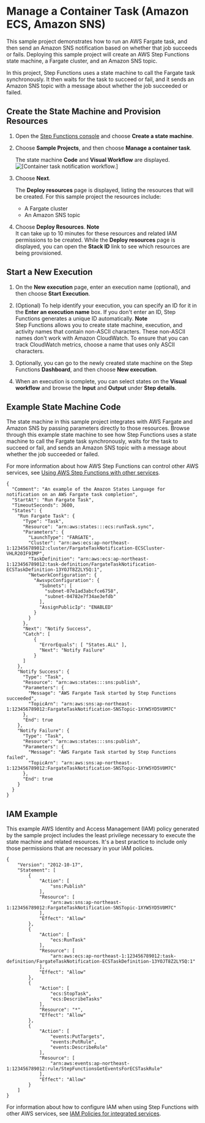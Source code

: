 # Manage a Container Task \(Amazon ECS, Amazon SNS\)<a name="sample-project-container-task-notification"></a>

This sample project demonstrates how to run an AWS Fargate task, and then send an Amazon SNS notification based on whether that job succeeds or fails\. Deploying this sample project will create an AWS Step Functions state machine, a Fargate cluster, and an Amazon SNS topic\. 

In this project, Step Functions uses a state machine to call the Fargate task synchronously\. It then waits for the task to succeed or fail, and it sends an Amazon SNS topic with a message about whether the job succeeded or failed\.

## Create the State Machine and Provision Resources<a name="sample-project-container-task-create"></a>

1. Open the [Step Functions console](https://console.aws.amazon.com/states/home?region=us-east-1#/) and choose **Create a state machine**\.

1. Choose **Sample Projects**, and then choose **Manage a container task**\.

   The state machine **Code** and **Visual Workflow** are displayed\.  
![\[Container task notification workflow.\]](http://docs.aws.amazon.com/step-functions/latest/dg/images/sample-manage-container.png)

1. Choose **Next**\.

   The **Deploy resources** page is displayed, listing the resources that will be created\. For this sample project the resources include:
   + A Fargate cluster
   + An Amazon SNS topic

1. Choose **Deploy Resources**\.
**Note**  
It can take up to 10 minutes for these resources and related IAM permissions to be created\. While the **Deploy resources** page is displayed, you can open the **Stack ID** link to see which resources are being provisioned\.

## Start a New Execution<a name="sample-container-start-execution"></a>

1. On the **New execution** page, enter an execution name \(optional\), and then choose **Start Execution**\.

1. \(Optional\) To help identify your execution, you can specify an ID for it in the **Enter an execution name** box\. If you don't enter an ID, Step Functions generates a unique ID automatically\.
**Note**  
Step Functions allows you to create state machine, execution, and activity names that contain non\-ASCII characters\. These non\-ASCII names don't work with Amazon CloudWatch\. To ensure that you can track CloudWatch metrics, choose a name that uses only ASCII characters\.

1. Optionally, you can go to the newly created state machine on the Step Functions **Dashboard**, and then choose **New execution**\.

1. When an execution is complete, you can select states on the **Visual workflow** and browse the **Input** and **Output** under **Step details**\.

## Example State Machine Code<a name="sample-container-code-examples"></a>

The state machine in this sample project integrates with AWS Fargate and Amazon SNS by passing parameters directly to those resources\. Browse through this example state machine to see how Step Functions uses a state machine to call the Fargate task synchronously, waits for the task to succeed or fail, and sends an Amazon SNS topic with a message about whether the job succeeded or failed\.

For more information about how AWS Step Functions can control other AWS services, see [Using AWS Step Functions with other services](concepts-service-integrations.md)\.

```
{
  "Comment": "An example of the Amazon States Language for notification on an AWS Fargate task completion",
  "StartAt": "Run Fargate Task",
  "TimeoutSeconds": 3600,
  "States": {
    "Run Fargate Task": {
      "Type": "Task",
      "Resource": "arn:aws:states:::ecs:runTask.sync",
      "Parameters": {
        "LaunchType": "FARGATE",
        "Cluster": "arn:aws:ecs:ap-northeast-1:123456789012:cluster/FargateTaskNotification-ECSCluster-VHLR20IF9IMP",
        "TaskDefinition": "arn:aws:ecs:ap-northeast-1:123456789012:task-definition/FargateTaskNotification-ECSTaskDefinition-13YOJT8Z2LY5Q:1",
        "NetworkConfiguration": {
          "AwsvpcConfiguration": {
            "Subnets": [
              "subnet-07e1ad3abcfce6758",
              "subnet-04782e7f34ae3efdb"
            ],
            "AssignPublicIp": "ENABLED"
          }
        }
      },
      "Next": "Notify Success",
      "Catch": [
          {
            "ErrorEquals": [ "States.ALL" ],
            "Next": "Notify Failure"
          }
      ]
    },
    "Notify Success": {
      "Type": "Task",
      "Resource": "arn:aws:states:::sns:publish",
      "Parameters": {
        "Message": "AWS Fargate Task started by Step Functions succeeded",
        "TopicArn": "arn:aws:sns:ap-northeast-1:123456789012:FargateTaskNotification-SNSTopic-1XYW5YD5V0M7C"
      },
      "End": true
    },
    "Notify Failure": {
      "Type": "Task",
      "Resource": "arn:aws:states:::sns:publish",
      "Parameters": {
        "Message": "AWS Fargate Task started by Step Functions failed",
        "TopicArn": "arn:aws:sns:ap-northeast-1:123456789012:FargateTaskNotification-SNSTopic-1XYW5YD5V0M7C"
      },
      "End": true
    }
  }
}
```

## IAM Example<a name="sample-container-iam-example"></a>

This example AWS Identity and Access Management \(IAM\) policy generated by the sample project includes the least privilege necessary to execute the state machine and related resources\. It's a best practice to include only those permissions that are necessary in your IAM policies\. 

```
{
    "Version": "2012-10-17",
    "Statement": [
        {
            "Action": [
                "sns:Publish"
            ],
            "Resource": [
                "arn:aws:sns:ap-northeast-1:123456789012:FargateTaskNotification-SNSTopic-1XYW5YD5V0M7C"
            ],
            "Effect": "Allow"
        },
        {
            "Action": [
                "ecs:RunTask"
            ],
            "Resource": [
                "arn:aws:ecs:ap-northeast-1:123456789012:task-definition/FargateTaskNotification-ECSTaskDefinition-13YOJT8Z2LY5Q:1"
            ],
            "Effect": "Allow"
        },
        {
            "Action": [
                "ecs:StopTask",
                "ecs:DescribeTasks"
            ],
            "Resource": "*",
            "Effect": "Allow"
        },
        {
            "Action": [
                "events:PutTargets",
                "events:PutRule",
                "events:DescribeRule"
            ],
            "Resource": [
                "arn:aws:events:ap-northeast-1:123456789012:rule/StepFunctionsGetEventsForECSTaskRule"
            ],
            "Effect": "Allow"
        }
    ]
}
```

For information about how to configure IAM when using Step Functions with other AWS services, see [IAM Policies for integrated services](service-integration-iam-templates.md)\.